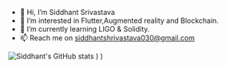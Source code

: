 - 👋 Hi, I’m Siddhant Srivastava
- 👀 I’m interested in Flutter,Augmented reality and Blockchain.
- 🌱 I’m currently learning LIGO & Solidity.
- 📫 Reach me on siddhantshrivastava030@gmail.com 



<!---
siddhantsrivastava2002/siddhantsrivastava2002 is a ✨ special ✨ repository because its `README.md` (this file) appears on your GitHub profile.
You can click the Preview link to take a look at your changes.
--->
![Siddhant's GitHub stats](https://github-readme-stats.vercel.app/api?username=siddhantsrivastava2002&count_private=true&show_icons=true&theme=radical)
)
)
